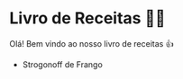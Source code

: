 # Livro de Receitas :man_cook:



Olá! Bem vindo ao nosso livro de receitas :+1:

- Strogonoff de Frango